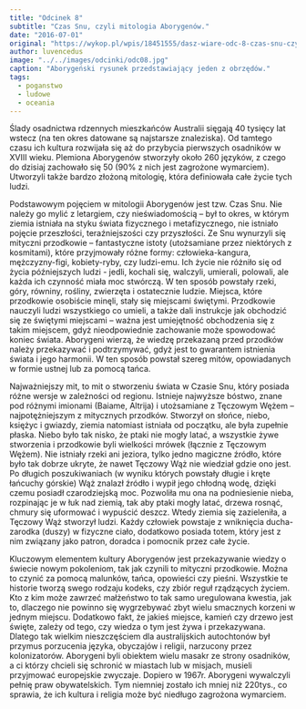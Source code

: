 ```yaml
---
title: "Odcinek 8"
subtitle: "Czas Snu, czyli mitologia Aborygenów."
date: "2016-07-01"
original: "https://wykop.pl/wpis/18451555/dasz-wiare-odc-8-czas-snu-czyli-mitologia-aborygen"
author: luvencedus
image: "../../images/odcinki/odc08.jpg"
caption: "Aborygeński rysunek przedstawiający jeden z obrzędów."
tags:
  - poganstwo
  - ludowe
  - oceania
---
```


Ślady osadnictwa rdzennych mieszkańców Australii sięgają 40 tysięcy lat wstecz (na ten okres datowane są najstarsze znaleziska). Od tamtego czasu ich kultura rozwijała się aż do przybycia pierwszych osadników w XVIII wieku. Plemiona Aborygenów stworzyły około 260 języków, z czego do dzisiaj zachowało się 50 (90% z nich jest zagrożone wymarciem). Utworzyli także bardzo złożoną mitologię, która definiowała całe życie tych ludzi.

Podstawowym pojęciem w mitologii Aborygenów jest tzw. Czas Snu. Nie należy go mylić z letargiem, czy nieświadomością – był to okres, w którym ziemia istniała na styku świata fizycznego i metafizycznego, nie istniało pojęcie przeszłości, teraźniejszości czy przyszłości. Ze Snu wynurzyli się mityczni przodkowie – fantastyczne istoty (utożsamiane przez niektórych z kosmitami), które przyjmowały różne formy: człowieka-kangura, mężczyzny-figi, kobiety-ryby, czy ludzi-emu. Ich życie nie różniło się od życia późniejszych ludzi - jedli, kochali się, walczyli, umierali, polowali, ale każda ich czynność miała moc stwórczą. W ten sposób powstały rzeki, góry, równiny, rośliny, zwierzęta i ostatecznie ludzie. Miejsca, które przodkowie osobiście minęli, stały się miejscami świętymi. Przodkowie nauczyli ludzi wszystkiego co umieli, a także dali instrukcje jak obchodzić się ze świętymi miejscami – ważna jest umiejętność obchodzenia się z takim miejscem, gdyż nieodpowiednie zachowanie może spowodować koniec świata. Aborygeni wierzą, że wiedzę przekazaną przed przodków należy przekazywać i podtrzymywać, gdyż jest to gwarantem istnienia świata i jego harmonii. W ten sposób powstał szereg mitów, opowiadanych w formie ustnej lub za pomocą tańca.

Najważniejszy mit, to mit o stworzeniu świata w Czasie Snu, który posiada różne wersje w zależności od regionu. Istnieje najwyższe bóstwo, znane pod różnymi imionami (Baiame, Altrija) i utożsamiane z Tęczowym Wężem – najpotężniejszym z mitycznych przodków. Stworzył on słońce, niebo, księżyc i gwiazdy, ziemia natomiast istniała od początku, ale była zupełnie płaska. Niebo było tak nisko, że ptaki nie mogły latać, a wszystkie żywe stworzenia i przodkowie byli wielkości mrówek (łącznie z Tęczowym Wężem). Nie istniały rzeki ani jeziora, tylko jedno magiczne źródło, które było tak dobrze ukryte, że nawet Tęczowy Wąż nie wiedział gdzie ono jest. Po długich poszukiwaniach (w wyniku których powstały długie i kręte łańcuchy górskie) Wąż znalazł źródło i wypił jego chłodną wodę, dzięki czemu posiadł czarodziejską moc. Pozwoliła mu ona na podniesienie nieba, rozpinając je w łuk nad ziemią, tak aby ptaki mogły latać, drzewa rosnąć, chmury się uformować i wypuścić deszcz. Wtedy ziemia się zazieleniła, a Tęczowy Wąż stworzył ludzi. Każdy człowiek powstaje z wniknięcia ducha-zarodka (duszy) w fizyczne ciało, dodatkowo posiada totem, który jest z nim związany jako patron, doradca i pomocnik przez całe życie.

Kluczowym elementem kultury Aborygenów jest przekazywanie wiedzy o świecie nowym pokoleniom, tak jak czynili to mityczni przodkowie. Można to czynić za pomocą malunków, tańca, opowieści czy pieśni. Wszystkie te historie tworzą swego rodzaju kodeks, czy zbiór reguł rządzących życiem. Kto z kim może zawrzeć małżeństwo to tak samo uregulowana kwestia, jak to, dlaczego nie powinno się wygrzebywać zbyt wielu smacznych korzeni w jednym miejscu. Dodatkowo fakt, że jakieś miejsce, kamień czy drzewo jest święte, zależy od tego, czy wiedza o tym jest żywa i przekazywana. Dlatego tak wielkim nieszczęściem dla australijskich autochtonów był przymus porzucenia języka, obyczajów i religii, narzucony przez kolonizatorów. Aborygeni byli obiektem wielu masakr ze strony osadników, a ci którzy chcieli się schronić w miastach lub w misjach, musieli przyjmować europejskie zwyczaje. Dopiero w 1967r. Aborygeni wywalczyli pełnię praw obywatelskich. Tym niemniej zostało ich mniej niż 220tys., co sprawia, że ich kultura i religia może być niedługo zagrożona wymarciem.
